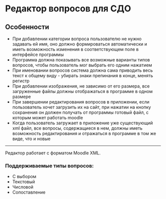 # Редактор вопросов для СДО

## Особенности
- При добавлении категории вопроса пользователю не нужно задавать ей имя, оно должно формироваться автоматически и иметь возможность изменения в соответствующем поле в интерфейсе программы
- Программа должна показывать все возможные варианты типов вопросов, чтобы пользователь мог выбрать его одним нажатием
- При именовании вопросов система должна сама приводить весь текст к общему виду - убирать знаки препинания в конце, менять регистр
- При добавлении изображения, не зависимо от его размера, все загруженные файлы должны отображаться в программе в одном размере
- При завершении редактирования вопросов в приложении, если пользователь хочет загрузить их на сайт, при нажатии на кнопку сохранения он должен получать от программы готовый файл, с которым может работать moodle
- Когда пользователь загружает в приложение уже существующий xml файл, все вопросы, содержащиеся в нем, должны иметь возможность редактирования и отражаться в программе в том же виде, что и новые
---
Редактор работает с форматом Moodle XML.
### Поддерживаемые типы вопросов:
- С выбором
- Текстовый
- Числовой
- Сопоставление
